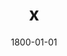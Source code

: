 ---
title: x
date: 1800-01-01
description: Power Grip
thumb: /assets/images/products/500S/500-spg-blue-silver-r.jpg
image: /assets/images/products/500S/500-spg-blue-silver-r.jpg
# angler-name: Johnny B. Goode

reel-type: spinning
reel-series: 500 

# location: Someplace, United States
# fish: Some Big Fish
# fish-length: 49 in.
# fish-weight: 78 lbs.
---